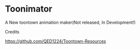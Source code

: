 # Toonimator
 A New toontown animation maker(Not released, In Development!)


Credits

https://github.com/QED1224/Toontown-Resources
